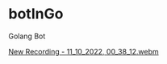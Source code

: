 # botInGo
Golang Bot


[New Recording - 11_10_2022, 00_38_12.webm](https://user-images.githubusercontent.com/46716452/194962632-45a7cd80-7f4c-4b2f-b5d1-5ffaa81c7bb1.webm)
